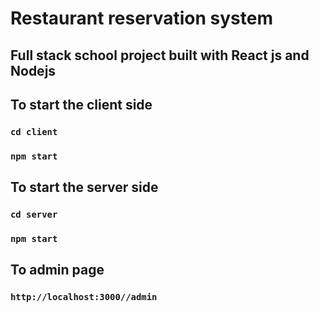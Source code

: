 # Restaurant reservation system 
## Full stack school project built with React js and Nodejs





## To start the client side 
### `cd client`
### `npm start`


## To start the server side 
### `cd server`
### `npm start`

## To admin page
### `http://localhost:3000//admin`


